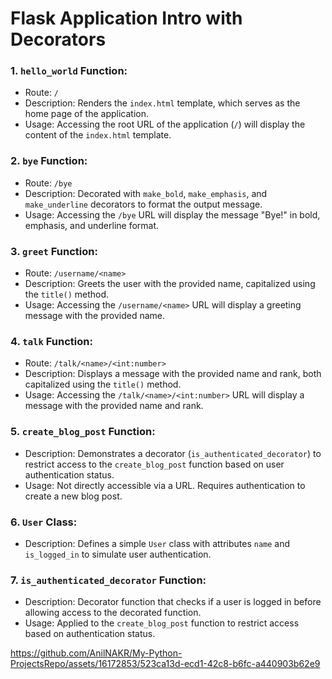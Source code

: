 # Flask Application Intro with Decorators

### 1\. `hello_world` Function:

-   Route: `/`
-   Description: Renders the `index.html` template, which serves as the home page of the application.
-   Usage: Accessing the root URL of the application (`/`) will display the content of the `index.html` template.

### 2\. `bye` Function:

-   Route: `/bye`
-   Description: Decorated with `make_bold`, `make_emphasis`, and `make_underline` decorators to format the output message.
-   Usage: Accessing the `/bye` URL will display the message "Bye!" in bold, emphasis, and underline format.

### 3\. `greet` Function:

-   Route: `/username/<name>`
-   Description: Greets the user with the provided name, capitalized using the `title()` method.
-   Usage: Accessing the `/username/<name>` URL will display a greeting message with the provided name.

### 4\. `talk` Function:

-   Route: `/talk/<name>/<int:number>`
-   Description: Displays a message with the provided name and rank, both capitalized using the `title()` method.
-   Usage: Accessing the `/talk/<name>/<int:number>` URL will display a message with the provided name and rank.

### 5\. `create_blog_post` Function:

-   Description: Demonstrates a decorator (`is_authenticated_decorator`) to restrict access to the `create_blog_post` function based on user authentication status.
-   Usage: Not directly accessible via a URL. Requires authentication to create a new blog post.

### 6\. `User` Class:

-   Description: Defines a simple `User` class with attributes `name` and `is_logged_in` to simulate user authentication.

### 7\. `is_authenticated_decorator` Function:

-   Description: Decorator function that checks if a user is logged in before allowing access to the decorated function.
-   Usage: Applied to the `create_blog_post` function to restrict access based on authentication status.


https://github.com/AnilNAKR/My-Python-ProjectsRepo/assets/16172853/523ca13d-ecd1-42c8-b6fc-a440903b62e9

